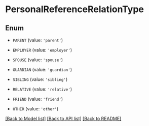 # PersonalReferenceRelationType


## Enum

* `PARENT` (value: `'parent'`)

* `EMPLOYER` (value: `'employer'`)

* `SPOUSE` (value: `'spouse'`)

* `GUARDIAN` (value: `'guardian'`)

* `SIBLING` (value: `'sibling'`)

* `RELATIVE` (value: `'relative'`)

* `FRIEND` (value: `'friend'`)

* `OTHER` (value: `'other'`)

[[Back to Model list]](../README.md#documentation-for-models) [[Back to API list]](../README.md#documentation-for-api-endpoints) [[Back to README]](../README.md)


